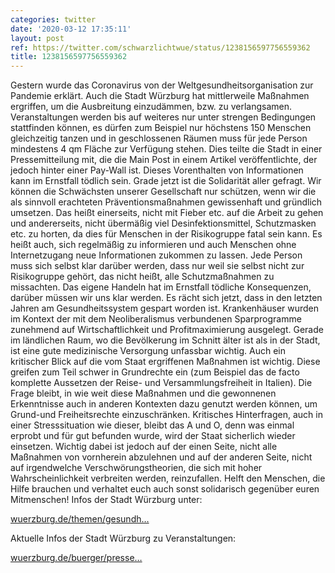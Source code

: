 ```yaml
---
categories: twitter
date: '2020-03-12 17:35:11'
layout: post
ref: https://twitter.com/schwarzlichtwue/status/1238156597756559362
title: 1238156597756559362
---
```

Gestern wurde das Coronavirus von der Weltgesundheitsorganisation zur Pandemie erklärt. Auch die Stadt Würzburg hat mittlerweile Maßnahmen ergriffen, um die Ausbreitung einzudämmen, bzw. zu verlangsamen. 
Veranstaltungen werden bis auf weiteres nur unter strengen Bedingungen stattfinden können, es dürfen zum Beispiel nur höchstens 150 Menschen gleichzeitig tanzen und in geschlossenen Räumen muss für jede Person mindestens 4 qm Fläche zur Verfügung stehen. 
Dies teilte die Stadt in einer Pressemitteilung mit, die die Main Post in einem Artikel veröffentlichte, der jedoch hinter einer Pay-Wall ist. Dieses Vorenthalten von Informationen kann im Ernstfall tödlich sein. Grade jetzt ist die Solidarität aller gefragt. 
Wir können die Schwächsten unserer Gesellschaft nur schützen, wenn wir die als sinnvoll erachteten Präventionsmaßnahmen gewissenhaft und gründlich umsetzen. Das heißt einerseits, nicht mit Fieber etc. auf die Arbeit zu gehen 
und andererseits, nicht übermäßig viel Desinfektionsmittel, Schutzmasken etc. zu horten, da dies für Menschen in der Risikogruppe fatal sein kann. Es heißt auch, sich regelmäßig zu informieren und auch Menschen ohne Internetzugang neue Informationen zukommen zu lassen. 
Jede Person muss sich selbst klar darüber werden, dass nur weil sie selbst nicht zur Risikogruppe gehört, das nicht heißt, alle Schutzmaßnahmen zu missachten. Das eigene Handeln hat im Ernstfall tödliche Konsequenzen, darüber müssen wir uns klar werden. 
Es rächt sich jetzt, dass in den letzten Jahren am Gesundheitssystem gespart worden ist. Krankenhäuser wurden im Kontext der mit dem Neoliberalismus verbundenen Sparprogramme zunehmend auf Wirtschaftlichkeit und Profitmaximierung ausgelegt. 
Gerade im ländlichen Raum, wo die Bevölkerung im Schnitt älter ist als in der Stadt, ist eine gute medizinische Versorgung unfassbar wichtig. 
Auch ein kritischer Blick auf die vom Staat ergriffenen Maßnahmen ist wichtig. Diese greifen zum Teil schwer in Grundrechte ein (zum Beispiel das de facto komplette Aussetzen der Reise- und Versammlungsfreiheit in Italien). 
Die Frage bleibt, in wie weit diese Maßnahmen und die gewonnenen Erkenntnisse auch in anderen Kontexten dazu genutzt werden können, um Grund-und Freiheitsrechte einzuschränken. 
Kritisches Hinterfragen, auch in einer Stresssituation wie dieser, bleibt das A und O, denn was einmal erprobt und für gut befunden wurde, wird der Staat sicherlich wieder einsetzen. 
Wichtig dabei ist jedoch auf der einen Seite, nicht alle Maßnahmen von vornherein abzulehnen und auf der anderen Seite, nicht auf irgendwelche Verschwörungstheorien, die sich mit hoher Wahrscheinlichkeit verbreiten werden, reinzufallen. 
Helft den Menschen, die Hilfe brauchen und verhaltet euch auch sonst solidarisch gegenüber euren Mitmenschen! 
Infos der Stadt Würzburg unter:

[wuerzburg.de/themen/gesundh…](https://www.wuerzburg.de/themen/gesundheit-soziales/coronavirus/index.html)



Aktuelle Infos der Stadt Würzburg zu Veranstaltungen:

[wuerzburg.de/buerger/presse…](https://www.wuerzburg.de/buerger/presse/aktuelle-pressemitteilungen/525559.Stadt-Wuerzburg-regelt-Veranstaltungen-in-Zeiten-von-Corona.html) 